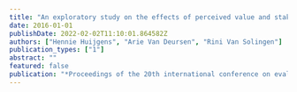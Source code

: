 ```yaml
---
title: "An exploratory study on the effects of perceived value and stakeholder satisfaction on software projects"
date: 2016-01-01
publishDate: 2022-02-02T11:10:01.864582Z
authors: ["Hennie Huijgens", "Arie Van Deursen", "Rini Van Solingen"]
publication_types: ["1"]
abstract: ""
featured: false
publication: "*Proceedings of the 20th international conference on evaluation and assessment in software engineering*"
---
```


